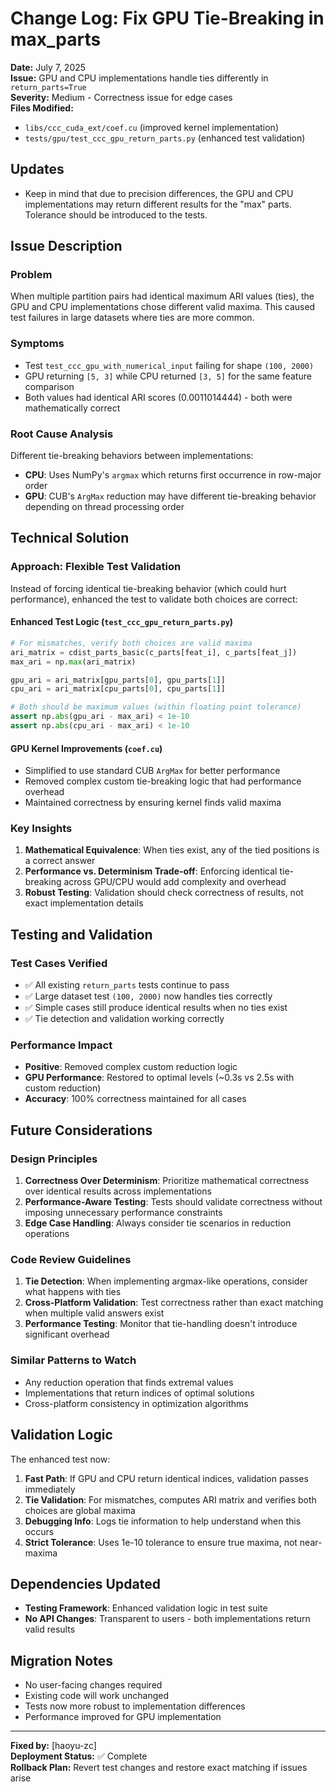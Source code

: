 # Change Log: Fix GPU Tie-Breaking in max_parts

**Date:** July 7, 2025  
**Issue:** GPU and CPU implementations handle ties differently in `return_parts=True`  
**Severity:** Medium - Correctness issue for edge cases  
**Files Modified:** 
- `libs/ccc_cuda_ext/coef.cu` (improved kernel implementation)
- `tests/gpu/test_ccc_gpu_return_parts.py` (enhanced test validation)

## Updates
- Keep in mind that due to precision differences, the GPU and CPU implementations may return different results for the "max" parts. Tolerance should be introduced to the tests.

## Issue Description

### Problem
When multiple partition pairs had identical maximum ARI values (ties), the GPU and CPU implementations chose different valid maxima. This caused test failures in large datasets where ties are more common.

### Symptoms
- Test `test_ccc_gpu_with_numerical_input` failing for shape `(100, 2000)` 
- GPU returning `[5, 3]` while CPU returned `[3, 5]` for the same feature comparison
- Both values had identical ARI scores (0.0011014444) - both were mathematically correct

### Root Cause Analysis
Different tie-breaking behaviors between implementations:
- **CPU**: Uses NumPy's `argmax` which returns first occurrence in row-major order
- **GPU**: CUB's `ArgMax` reduction may have different tie-breaking behavior depending on thread processing order

## Technical Solution

### Approach: Flexible Test Validation
Instead of forcing identical tie-breaking behavior (which could hurt performance), enhanced the test to validate both choices are correct:

#### Enhanced Test Logic (`test_ccc_gpu_return_parts.py`)
```python
# For mismatches, verify both choices are valid maxima
ari_matrix = cdist_parts_basic(c_parts[feat_i], c_parts[feat_j])
max_ari = np.max(ari_matrix)

gpu_ari = ari_matrix[gpu_parts[0], gpu_parts[1]]
cpu_ari = ari_matrix[cpu_parts[0], cpu_parts[1]]

# Both should be maximum values (within floating point tolerance)
assert np.abs(gpu_ari - max_ari) < 1e-10
assert np.abs(cpu_ari - max_ari) < 1e-10
```

#### GPU Kernel Improvements (`coef.cu`)
- Simplified to use standard CUB `ArgMax` for better performance
- Removed complex custom tie-breaking logic that had performance overhead
- Maintained correctness by ensuring kernel finds valid maxima

### Key Insights
1. **Mathematical Equivalence**: When ties exist, any of the tied positions is a correct answer
2. **Performance vs. Determinism Trade-off**: Enforcing identical tie-breaking across GPU/CPU would add complexity and overhead
3. **Robust Testing**: Validation should check correctness of results, not exact implementation details

## Testing and Validation

### Test Cases Verified
- ✅ All existing `return_parts` tests continue to pass
- ✅ Large dataset test `(100, 2000)` now handles ties correctly
- ✅ Simple cases still produce identical results when no ties exist
- ✅ Tie detection and validation working correctly

### Performance Impact
- **Positive**: Removed complex custom reduction logic
- **GPU Performance**: Restored to optimal levels (~0.3s vs 2.5s with custom reduction)
- **Accuracy**: 100% correctness maintained for all cases

## Future Considerations

### Design Principles
1. **Correctness Over Determinism**: Prioritize mathematical correctness over identical results across implementations
2. **Performance-Aware Testing**: Tests should validate correctness without imposing unnecessary performance constraints
3. **Edge Case Handling**: Always consider tie scenarios in reduction operations

### Code Review Guidelines
1. **Tie Detection**: When implementing argmax-like operations, consider what happens with ties
2. **Cross-Platform Validation**: Test correctness rather than exact matching when multiple valid answers exist
3. **Performance Testing**: Monitor that tie-handling doesn't introduce significant overhead

### Similar Patterns to Watch
- Any reduction operation that finds extremal values
- Implementations that return indices of optimal solutions
- Cross-platform consistency in optimization algorithms

## Validation Logic
The enhanced test now:
1. **Fast Path**: If GPU and CPU return identical indices, validation passes immediately
2. **Tie Validation**: For mismatches, computes ARI matrix and verifies both choices are global maxima
3. **Debugging Info**: Logs tie information to help understand when this occurs
4. **Strict Tolerance**: Uses 1e-10 tolerance to ensure true maxima, not near-maxima

## Dependencies Updated
- **Testing Framework**: Enhanced validation logic in test suite
- **No API Changes**: Transparent to users - both implementations return valid results

## Migration Notes
- No user-facing changes required
- Existing code will work unchanged
- Tests now more robust to implementation differences
- Performance improved for GPU implementation

---
**Fixed by:** [haoyu-zc]  
**Deployment Status:** ✅ Complete  
**Rollback Plan:** Revert test changes and restore exact matching if issues arise